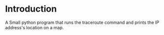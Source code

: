 # Introduction

A Small python program that runs the traceroute command and prints the IP address's location on a map.

